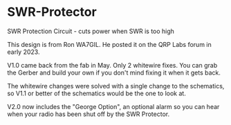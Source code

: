 # SWR-Protector
SWR Protection Circuit - cuts power when SWR is too high

This design is from Ron WA7GIL.
He posted it on the QRP Labs forum in early 2023.

V1.0 came back from the fab in May.  Only 2 whitewire fixes.  You
can grab the Gerber and build your own if you don't mind fixing it
when it gets back.

The whitewire changes were solved with a single change to the
schematics, so V1.1 or better of the schematics would be the one
to look at.

V2.0 now includes the "George Option", an optional alarm so you 
can hear when your radio has been shut off by the SWR Protector.
